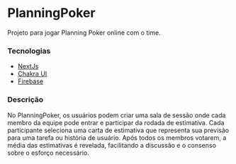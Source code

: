 # PlanningPoker
Projeto para jogar Planning Poker online com o time.

### Tecnologias

- [NextJs](https://nextjs.org/)
- [Chakra UI](https://v2.chakra-ui.com/)
- [Firebase](https://firebase.google.com/?hl=pt-br)

### Descrição

No PlanningPoker, os usuários podem criar uma sala de sessão onde cada membro da equipe pode entrar e participar da rodada de estimativa. Cada participante seleciona uma carta de estimativa que representa sua previsão para uma tarefa ou história de usuário. Após todos os membros votarem, a média das estimativas é revelada, facilitando a discussão e o consenso sobre o esforço necessário.

